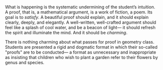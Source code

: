 What is happening is the systematic undermining of the student’s intuition. A
proof, that is, a mathematical argument, is a work of fiction, a poem. Its
goal is to *satisfy*. A beautiful proof should explain, and it should explain
clearly, deeply, and elegantly. A well-written, well-crafted argument should
feel like a splash of cool water, and be a beacon of light— it should refresh
the spirit and illuminate the mind. And it should be *charming*.

There is nothing charming about what passes for proof in geometry class.
Students are presented a rigid and dogmatic format in which their so-called
"proofs" are to be conducted— a format as unnecessary and inappropriate as
insisting that children who wish to plant a garden refer to their flowers by
genus and species.
